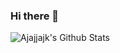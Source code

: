 ### Hi there 👋

<!--
**Aries52/Aries52** is a ✨ _special_ ✨ repository because its `README.md` (this file) appears on your GitHub profile.

Here are some ideas to get you started:

- 🔭 I’m currently working on ...
- 🌱 I’m currently learning ...
- 👯 I’m looking to collaborate on ...
- 🤔 I’m looking for help with ...
- 💬 Ask me about ...
- 📫 How to reach me: ...
- 😄 Pronouns: ...
- ⚡ Fun fact: ...
-->
<img allign="left" alt="Ajajjajk's Github Stats" src="https://github-readme-stats.vercel.app/api/Aries52&show_icons=true&hide_border=true"/>
